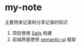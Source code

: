 # my-note
主要用来记录和分享记录的知识
1. 项目使用 [Sails](http://sailsjs.org) 构建
2. 前端界面使用 [semantic-ui](http://semantic-ui.com/) 框架
